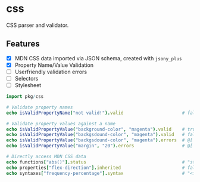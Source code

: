 # css
CSS parser and validator.


## Features
- [X] MDN CSS data imported via JSON schema, created with `jsony_plus`
- [X] Property Name/Value Validation
- [ ] Userfriendly validation errors
- [ ] Selectors
- [ ] Stylesheet

```nim
import pkg/css

# Validate property names
echo isValidPropertyName("not valid!").valid                      # false

# Validate property values against a name
echo isValidPropertyValue("background-color", "magenta").valid    # true
echo isValidPropertyValue("backgsdound-color", "magenta").valid   # false
echo isValidPropertyValue("backgsdound-color", "magenta").errors  # @[ "backgsdound-color is not a valid property name" ]
echo isValidPropertyValue("margin", "20").errors                  # @[ "Expected length, got integer" ]

# Directly access MDN CSS data
echo functions["abs()"].status                                    # "standard"
echo properties["flex-direction"].inherited                       # false
echo syntaxes["frequency-percentage"].syntax                      # "<frequency> | <percentage>"
```